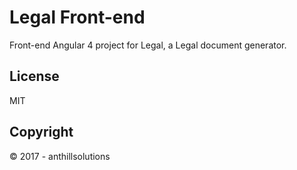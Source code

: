 # Legal Front-end

Front-end Angular 4 project for Legal, a Legal document generator.

## License

MIT

## Copyright

© 2017 - anthillsolutions
